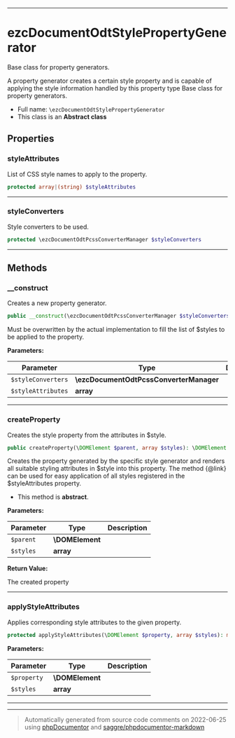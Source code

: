 ***

# ezcDocumentOdtStylePropertyGenerator

Base class for property generators.

A property generator creates a certain style property and is capable of
applying the style information handled by this property type Base class for
property generators.

* Full name: `\ezcDocumentOdtStylePropertyGenerator`
* This class is an **Abstract class**



## Properties


### styleAttributes

List of CSS style names to apply to the property.

```php
protected array|(string) $styleAttributes
```






***

### styleConverters

Style converters to be used.

```php
protected \ezcDocumentOdtPcssConverterManager $styleConverters
```






***

## Methods


### __construct

Creates a new property generator.

```php
public __construct(\ezcDocumentOdtPcssConverterManager $styleConverters, array $styleAttributes): mixed
```

Must be overwritten by the actual implementation to fill the list of
$styles to be applied to the property.






**Parameters:**

| Parameter | Type | Description |
|-----------|------|-------------|
| `$styleConverters` | **\ezcDocumentOdtPcssConverterManager** |  |
| `$styleAttributes` | **array** |  |




***

### createProperty

Creates the style property from the attributes in $style.

```php
public createProperty(\DOMElement $parent, array $styles): \DOMElement
```

Creates the property generated by the specific style generator and
renders all suitable styling attributes in $style into this property.
The method {@link} can be used for easy
application of all styles registered in the $styleAttributes property.


* This method is **abstract**.



**Parameters:**

| Parameter | Type | Description |
|-----------|------|-------------|
| `$parent` | **\DOMElement** |  |
| `$styles` | **array** |  |


**Return Value:**

The created property



***

### applyStyleAttributes

Applies corresponding style attributes to the given property.

```php
protected applyStyleAttributes(\DOMElement $property, array $styles): mixed
```








**Parameters:**

| Parameter | Type | Description |
|-----------|------|-------------|
| `$property` | **\DOMElement** |  |
| `$styles` | **array** |  |




***


***
> Automatically generated from source code comments on 2022-06-25 using [phpDocumentor](http://www.phpdoc.org/) and [saggre/phpdocumentor-markdown](https://github.com/Saggre/phpDocumentor-markdown)
